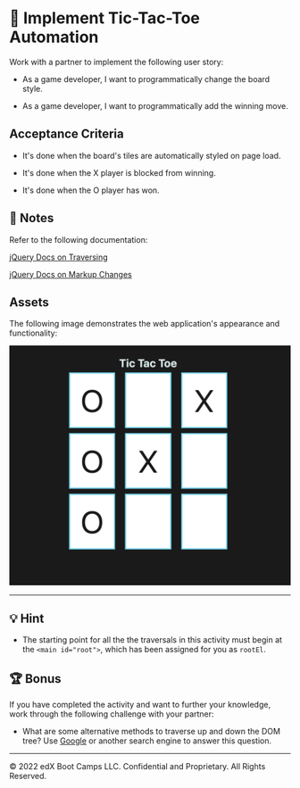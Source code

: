 # 📖 Implement Tic-Tac-Toe Automation

Work with a partner to implement the following user story:

* As a game developer, I want to programmatically change the board style.

* As a game developer, I want to programmatically add the winning move.

## Acceptance Criteria

* It's done when the board's tiles are automatically styled on page load.

* It's done when the X player is blocked from winning.

* It's done when the O player has won.

## 📝 Notes

Refer to the following documentation: 

[jQuery Docs on Traversing](https://api.jquery.com/category/traversing) 

[jQuery Docs on Markup Changes](https://api.jquery.com/text/) 

## Assets

The following image demonstrates the web application's appearance and functionality:

![A Tic-Tac-Toe board shows that the O player has won the game.](./Images/01-solution-screenshot.png)

---

## 💡 Hint 

* The starting point for all the the traversals in this activity must begin at the `<main id="root">`, which has been assigned for you as `rootEl`.
  
## 🏆 Bonus 

If you have completed the activity and want to further your knowledge, work through the following challenge with your partner:

* What are some alternative methods to traverse up and down the DOM tree? Use [Google](https://www.google.com) or another search engine to answer this question.

---

© 2022 edX Boot Camps LLC. Confidential and Proprietary. All Rights Reserved.
